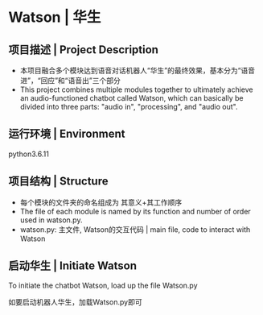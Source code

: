 # Watson | 华生

## 项目描述 | Project Description
- 本项目融合多个模块达到语音对话机器人“华生”的最终效果，基本分为“语音进”，“回应”和“语音出”三个部分
- This project combines multiple modules together to ultimately achieve an audio-functioned chatbot called Watson, which can basically be divided into three parts: "audio in", "processing", and "audio out". 

## 运行环境 | Environment
python3.6.11


## 项目结构 | Structure
- 每个模块的文件夹的命名组成为 其意义+其工作顺序
- The file of each module is named by its function and number of order used in watson.py. 
- watson.py: 主文件, Watson的交互代码 | main file, code to interact with Watson


## 启动华生 | Initiate Watson
To initiate the chatbot Watson, load up the file Watson.py

如要启动机器人华生，加载Watson.py即可

